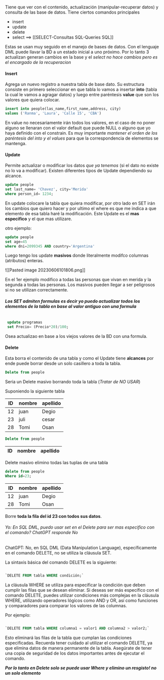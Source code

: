 Tiene que ver con el contenido, actualización (manipular-recuperar datos) y consulta de las base de datos. Tiene ciertos comandos principales 
- insert
- update
- delete
- select ==> [[SELECT-Consultas SQL-Queries SQL]]

Estas se usan muy seguido en el manejo de bases de datos. Con el lenguaje DML puede llavar la BD a un estado inicial a uno próximo. Por lo tanto 3 actualizan generan cambios en la base y el _select no hace cambios pero es el encargado de la recuperacion_

#### Insert
Agrega un nuevo registro a nuestra tabla de base dato. Su estructura consiste en primero seleccionar en que tabla lo vamos a insertar **into** (tabla la cual le vamos a agragar datos) y luego entre paréntesis **value** que son los valores que quiera colocar.
```sql
insert into people(las_name,first_name,address, city)
values ('Ranma', 'Laura', 'Calle 15', 'CBA')
```

En value no necesariamente irán todos los valores, en el caso de no poner alguno se llenaran con el valor default que puede NULL o alguno que yo haya definido con el constrain.  Es muy importante _mantener el orden de los paréntesis del into y el values_ para que la correspondencia de elementos se mantenga.  

#### Update
Permite actualizar o modificar los datos _que ya tenemos_ (si el dato no existe no lo va a modificar). Existen diferentes tipos de Update dependiendo su alcance.

```sql
update people
set last_name= 'Chavez', city='Merida'
where person_id= 1234;
```

En update colocare la tabla que quiera modificar, por otro lado en SET irán los cambios que quiero hacer y por ultimo el where es que me indica a que elemento de esa tabla haré la modificación. Este Update es el **mas especifico** y el que mas utilizare.

otro ejemplo:

```sql
update people
set age=45
where dni=2099345 AND country='Argentina'
```

Luego tengo los update **masivos** donde literalmente modifco columnas (atributos) enteras.

![[Pasted image 20230606101806.png]]

En el 1er ejemplo modifico a todas las personas que vivan en merida y la segunda a todas las personas. 
Los masivos pueden llegar a ser peligrosos si no se utilizan correctamente. 


##### Los SET admiten formulas es decir yo puedo actualizar todos los elementos de la tabla en base al valor antiguo con una formula

```SQL

 update programas
 set Precio= (Precio*20)/100;

```

Osea actualizao en base a los viejos valores de la BD con una formula. 


#### Delete
Esta borra el contenido de una tabla y como el Update tiene **alcances** por ende puede borrar desde un solo casillero a toda la tabla.

```sql
Delete from people 
```
Seria un Delete masivo borrando toda la tabla (_Tratar de NO USAR_)

Suponiendo la siguiente tabla 

| ID  | nombre | apellido |
|----|---------|----------|
|12 | juan     | Degio    |
|23| juli| cesar |
|28| Tomi | Osan| 
```sql
Delete from people 
```

| ID  | nombre | apellido |
|----|---------|----------|
Delete masivo elimino todas las tuplas de una tabla



```sql
delete from people
Where id=23;
```


| ID  | nombre | apellido |
|----|---------|----------|
|12 | juan     | Degio    |
|28| Tomi | Osan| 

Borre **toda la fila del id 23 con todos sus datos**.   


###### Yo: En SQL DML, puedo usar set en el Delete para ser mas especifico con el comando? ChatGPT responde No

ChatGPT: No, en SQL DML (Data Manipulation Language), específicamente en el comando DELETE, no se utiliza la cláusula SET. 

La sintaxis básica del comando DELETE es la siguiente:

```sql

`DELETE FROM tabla WHERE condición;`
```

La cláusula WHERE se utiliza para especificar la condición que deben cumplir las filas que se desean eliminar. Si deseas ser más específico con el comando DELETE, puedes utilizar condiciones más complejas en la cláusula WHERE, utilizando operadores lógicos como AND y OR, así como funciones y comparadores para comparar los valores de las columnas.

Por ejemplo:

```sql

`DELETE FROM tabla WHERE columna1 = valor1 AND columna2 > valor2;`

```

Esto eliminará las filas de la tabla que cumplan las condiciones especificadas. Recuerda tener cuidado al utilizar el comando DELETE, ya que elimina datos de manera permanente de la tabla. Asegúrate de tener una copia de seguridad de los datos importantes antes de ejecutar el comando.

_**Por lo tanto en Delete solo se puede usar Where y elimino un resgisto! no un solo elemento**_  

